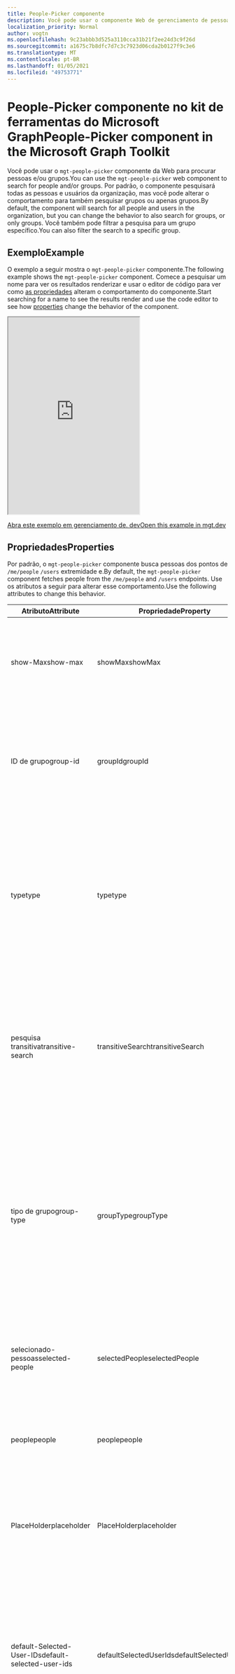 ```yaml
---
title: People-Picker componente
description: Você pode usar o componente Web de gerenciamento de pessoas-seletor para pesquisar um número especificado de pessoas e renderizar a lista de resultados por meio do Microsoft Graph.
localization_priority: Normal
author: vogtn
ms.openlocfilehash: 9c23abbb3d525a3110cca31b21f2ee24d3c9f26d
ms.sourcegitcommit: a1675c7b8dfc7d7c3c7923d06cda2b0127f9c3e6
ms.translationtype: MT
ms.contentlocale: pt-BR
ms.lasthandoff: 01/05/2021
ms.locfileid: "49753771"
---
```

# <a name="people-picker-component-in-the-microsoft-graph-toolkit"></a><span data-ttu-id="15915-103">People-Picker componente no kit de ferramentas do Microsoft Graph</span><span class="sxs-lookup"><span data-stu-id="15915-103">People-Picker component in the Microsoft Graph Toolkit</span></span>

<span data-ttu-id="15915-104">Você pode usar o `mgt-people-picker` componente da Web para procurar pessoas e/ou grupos.</span><span class="sxs-lookup"><span data-stu-id="15915-104">You can use the `mgt-people-picker` web component to search for people and/or groups.</span></span> <span data-ttu-id="15915-105">Por padrão, o componente pesquisará todas as pessoas e usuários da organização, mas você pode alterar o comportamento para também pesquisar grupos ou apenas grupos.</span><span class="sxs-lookup"><span data-stu-id="15915-105">By default, the component will search for all people and users in the organization, but you can change the behavior to also search for groups, or only groups.</span></span> <span data-ttu-id="15915-106">Você também pode filtrar a pesquisa para um grupo específico.</span><span class="sxs-lookup"><span data-stu-id="15915-106">You can also filter the search to a specific group.</span></span>

## <a name="example"></a><span data-ttu-id="15915-107">Exemplo</span><span class="sxs-lookup"><span data-stu-id="15915-107">Example</span></span>

<span data-ttu-id="15915-108">O exemplo a seguir mostra o `mgt-people-picker` componente.</span><span class="sxs-lookup"><span data-stu-id="15915-108">The following example shows the `mgt-people-picker` component.</span></span> <span data-ttu-id="15915-109">Comece a pesquisar um nome para ver os resultados renderizar e usar o editor de código para ver como [as propriedades](#properties) alteram o comportamento do componente.</span><span class="sxs-lookup"><span data-stu-id="15915-109">Start searching for a name to see the results render and use the code editor to see how [properties](#properties) change the behavior of the component.</span></span>

<iframe src="https://mgt.dev/iframe.html?id=components-mgt-people-picker--people-picker&source=docs" height="450"></iframe>

[<span data-ttu-id="15915-110">Abra este exemplo em gerenciamento de. dev</span><span class="sxs-lookup"><span data-stu-id="15915-110">Open this example in mgt.dev</span></span>](https://mgt.dev/?path=/story/components-mgt-people-picker--people-picker&source=docs)

## <a name="properties"></a><span data-ttu-id="15915-111">Propriedades</span><span class="sxs-lookup"><span data-stu-id="15915-111">Properties</span></span>

<span data-ttu-id="15915-112">Por padrão, o `mgt-people-picker` componente busca pessoas dos pontos de `/me/people` `/users` extremidade e.</span><span class="sxs-lookup"><span data-stu-id="15915-112">By default, the `mgt-people-picker` component fetches people from the `/me/people` and `/users` endpoints.</span></span> <span data-ttu-id="15915-113">Use os atributos a seguir para alterar esse comportamento.</span><span class="sxs-lookup"><span data-stu-id="15915-113">Use the following attributes to change this behavior.</span></span>

| <span data-ttu-id="15915-114">Atributo</span><span class="sxs-lookup"><span data-stu-id="15915-114">Attribute</span></span> | <span data-ttu-id="15915-115">Propriedade</span><span class="sxs-lookup"><span data-stu-id="15915-115">Property</span></span> | <span data-ttu-id="15915-116">Descrição</span><span class="sxs-lookup"><span data-stu-id="15915-116">Description</span></span>                                                                                                                                                                            |
| -------- | --------- | -------------------------------------------------------------------------------------------------------------------------------------------------------------------------------------- |
| <span data-ttu-id="15915-117">show-Max</span><span class="sxs-lookup"><span data-stu-id="15915-117">show-max</span></span> | <span data-ttu-id="15915-118">showMax</span><span class="sxs-lookup"><span data-stu-id="15915-118">showMax</span></span>   | <span data-ttu-id="15915-119">Um valor numérico para indicar o número máximo de pessoas a serem mostradas.</span><span class="sxs-lookup"><span data-stu-id="15915-119">A number value to indicate the maximum number of people to show.</span></span> <span data-ttu-id="15915-120">o valor padrão é 6.</span><span class="sxs-lookup"><span data-stu-id="15915-120">the default value is 6.</span></span>                                                                                             |
| <span data-ttu-id="15915-121">ID de grupo</span><span class="sxs-lookup"><span data-stu-id="15915-121">group-id</span></span>    | <span data-ttu-id="15915-122">groupId</span><span class="sxs-lookup"><span data-stu-id="15915-122">groupId</span></span>     | <span data-ttu-id="15915-123">Um valor String que pertence a um grupo definido pelo Microsoft Graph para mais filtragem dos resultados da pesquisa.</span><span class="sxs-lookup"><span data-stu-id="15915-123">A string value that belongs to a Microsoft Graph defined group for further filtering of the search results.</span></span>                                                                            |
| <span data-ttu-id="15915-124">type</span><span class="sxs-lookup"><span data-stu-id="15915-124">type</span></span>     | <span data-ttu-id="15915-125">type</span><span class="sxs-lookup"><span data-stu-id="15915-125">type</span></span>      | <span data-ttu-id="15915-126">O tipo de entidades a serem pesquisadas.</span><span class="sxs-lookup"><span data-stu-id="15915-126">The type of entities to search for.</span></span> <span data-ttu-id="15915-127">As opções disponíveis são: `person` , `group` , `any` .</span><span class="sxs-lookup"><span data-stu-id="15915-127">Available options are: `person`, `group`, `any`.</span></span> <span data-ttu-id="15915-128">O valor padrão é `person`.</span><span class="sxs-lookup"><span data-stu-id="15915-128">Default value is `person`.</span></span> <span data-ttu-id="15915-129">Este atributo não terá efeito se a `group-id` propriedade for definida.</span><span class="sxs-lookup"><span data-stu-id="15915-129">This attribute has no effect if `group-id` property is set.</span></span>         
| <span data-ttu-id="15915-130">pesquisa transitiva</span><span class="sxs-lookup"><span data-stu-id="15915-130">transitive-search</span></span>     | <span data-ttu-id="15915-131">transitiveSearch</span><span class="sxs-lookup"><span data-stu-id="15915-131">transitiveSearch</span></span>      | <span data-ttu-id="15915-132">Um valor booliano para executar uma pesquisa transitiva, retornando uma lista simples de todos os membros aninhados-por padrão, a pesquisa transitiva não é usada.</span><span class="sxs-lookup"><span data-stu-id="15915-132">A Boolean value to perform a transitive search returning a flat list of all nested members - by default transitive search is not used.</span></span>|
| <span data-ttu-id="15915-133">tipo de grupo</span><span class="sxs-lookup"><span data-stu-id="15915-133">group-type</span></span>     | <span data-ttu-id="15915-134">groupType</span><span class="sxs-lookup"><span data-stu-id="15915-134">groupType</span></span>      | <span data-ttu-id="15915-135">O tipo de grupo a ser pesquisado.</span><span class="sxs-lookup"><span data-stu-id="15915-135">The group type to search for.</span></span> <span data-ttu-id="15915-136">As opções disponíveis são: `unified` , `security` , `mailenabledsecurity` , `distribution` , `any` .</span><span class="sxs-lookup"><span data-stu-id="15915-136">Available options are: `unified`, `security`, `mailenabledsecurity`, `distribution`, `any`.</span></span> <span data-ttu-id="15915-137">O valor padrão é `any`.</span><span class="sxs-lookup"><span data-stu-id="15915-137">Default value is `any`.</span></span> <span data-ttu-id="15915-138">Este atributo não terá efeito se a `type` propriedade for definida como `person` .</span><span class="sxs-lookup"><span data-stu-id="15915-138">This attribute has no effect if the `type` property is set to `person`.</span></span>                                                                           |
|  <span data-ttu-id="15915-139">selecionado-pessoas</span><span class="sxs-lookup"><span data-stu-id="15915-139">selected-people</span></span>  | <span data-ttu-id="15915-140">selectedPeople</span><span class="sxs-lookup"><span data-stu-id="15915-140">selectedPeople</span></span>     | <span data-ttu-id="15915-141">Uma matriz de pessoas selecionadas.</span><span class="sxs-lookup"><span data-stu-id="15915-141">An array of selected people.</span></span> <span data-ttu-id="15915-142">Defina esse valor para selecionar pessoas de forma programática.</span><span class="sxs-lookup"><span data-stu-id="15915-142">Set this value to select people programmatically.</span></span>|
| <span data-ttu-id="15915-143">people</span><span class="sxs-lookup"><span data-stu-id="15915-143">people</span></span>   | <span data-ttu-id="15915-144">people</span><span class="sxs-lookup"><span data-stu-id="15915-144">people</span></span>    | <span data-ttu-id="15915-145">Uma matriz de pessoas encontrada e renderizada no resultado da pesquisa</span><span class="sxs-lookup"><span data-stu-id="15915-145">An array of people found and rendered in the search result</span></span> |
| <span data-ttu-id="15915-146">PlaceHolder</span><span class="sxs-lookup"><span data-stu-id="15915-146">placeholder</span></span>   | <span data-ttu-id="15915-147">PlaceHolder</span><span class="sxs-lookup"><span data-stu-id="15915-147">placeholder</span></span>    | <span data-ttu-id="15915-148">O texto padrão que aparece para explicar como usar o componente.</span><span class="sxs-lookup"><span data-stu-id="15915-148">The default text that appears to explain how to use the component.</span></span> <span data-ttu-id="15915-149">O valor padrão é `Start typing a name`.</span><span class="sxs-lookup"><span data-stu-id="15915-149">Default value is `Start typing a name`.</span></span>
| <span data-ttu-id="15915-150">default-Selected-User-IDs</span><span class="sxs-lookup"><span data-stu-id="15915-150">default-selected-user-ids</span></span> | <span data-ttu-id="15915-151">defaultSelectedUserIds</span><span class="sxs-lookup"><span data-stu-id="15915-151">defaultSelectedUserIds</span></span> | <span data-ttu-id="15915-152">Quando é fornecida uma cadeia de caracteres de IDs de usuário separadas por vírgulas do Microsoft Graph, o componente renderiza os respectivos usuários como selecionados na inicialização.</span><span class="sxs-lookup"><span data-stu-id="15915-152">When provided a string of comma-separated Microsoft Graph user IDs, the component renders the respective users as selected upon initialization.</span></span>
| <span data-ttu-id="15915-153">modo de seleção</span><span class="sxs-lookup"><span data-stu-id="15915-153">selection-mode</span></span> | <span data-ttu-id="15915-154">selectionMode</span><span class="sxs-lookup"><span data-stu-id="15915-154">selectionMode</span></span> | <span data-ttu-id="15915-155">Usado para indicar se é permitido selecionar vários itens (usuários ou grupos) ou apenas um único item.</span><span class="sxs-lookup"><span data-stu-id="15915-155">Used to indicate whether to allow selecting multiple items (users or groups) or just a single item.</span></span> <span data-ttu-id="15915-156">As opções disponíveis são: `single` , `multiple` .</span><span class="sxs-lookup"><span data-stu-id="15915-156">Available options are: `single`, `multiple`.</span></span> <span data-ttu-id="15915-157">O valor padrão é `multiple`.</span><span class="sxs-lookup"><span data-stu-id="15915-157">Default value is `multiple`.</span></span>

<span data-ttu-id="15915-158">Este é um `show-max` exemplo.</span><span class="sxs-lookup"><span data-stu-id="15915-158">The following is a `show-max` example.</span></span>

```html
<mgt-people-picker show-max="4"> </mgt-people-picker>
```

## <a name="selected-people"></a><span data-ttu-id="15915-159">Pessoas selecionadas</span><span class="sxs-lookup"><span data-stu-id="15915-159">Selected people</span></span>

<span data-ttu-id="15915-160">A seção de pessoas selecionada do componente renderiza cada pessoa escolhida pelo desenvolvedor ou pelo usuário.</span><span class="sxs-lookup"><span data-stu-id="15915-160">The selected people section of the component renders each person chosen by the developer or user.</span></span> 

![gerenciamento de pessoas-seletor](./images/selected-people.png)

<span data-ttu-id="15915-162">Você pode preencher dados de pessoas selecionados executando um dos seguintes procedimentos:</span><span class="sxs-lookup"><span data-stu-id="15915-162">You can populate selected people data by doing one of the following:</span></span>

- <span data-ttu-id="15915-163">Definir a `selectedPeople` propriedade diretamente, conforme mostrado no exemplo a seguir.</span><span class="sxs-lookup"><span data-stu-id="15915-163">Setting the `selectedPeople` property directly, as shown in the following example.</span></span>  

    ```javascript
    // personObject = User or Person from Microsoft Graph
    document.querySelector('mgt-people-picker').selectedPeople.push(personObject);
    ```

- <span data-ttu-id="15915-164">Usando o `selectUsersById()` método, que aceita uma matriz de IDs de [usuário](/graph/api/resources/users) do Microsoft Graph para localizar os detalhes do usuário associado para seleção.</span><span class="sxs-lookup"><span data-stu-id="15915-164">Using the `selectUsersById()` method, which accepts an array of Microsoft graph [user ids](/graph/api/resources/users) to find associated user details for selection.</span></span>

     ><span data-ttu-id="15915-165">**Observação:** Se nenhum usuário for localizado para um `id` , nenhum dado será renderizado para isso `id` .</span><span class="sxs-lookup"><span data-stu-id="15915-165">**Note:** If no user is found for an `id`, no data will be rendered for that `id`.</span></span>

    ```javascript
    // id = Mirosoft graph User "id"
    document.querySelector('mgt-people-picker').selectUsersById(["id","id"])
    ```

## <a name="events"></a><span data-ttu-id="15915-166">Eventos</span><span class="sxs-lookup"><span data-stu-id="15915-166">Events</span></span>

<span data-ttu-id="15915-167">Os eventos a seguir são acionados do componente.</span><span class="sxs-lookup"><span data-stu-id="15915-167">The following events are fired from the component.</span></span>

| <span data-ttu-id="15915-168">Evento</span><span class="sxs-lookup"><span data-stu-id="15915-168">Event</span></span> | <span data-ttu-id="15915-169">Descrição</span><span class="sxs-lookup"><span data-stu-id="15915-169">Description</span></span> |
| --- | --- |
| `selectionChanged` | <span data-ttu-id="15915-170">O usuário adicionou ou removeu uma pessoa da lista de pessoas selecionadas/escolhidas.</span><span class="sxs-lookup"><span data-stu-id="15915-170">The user added or removed a person from the list of selected/picked people.</span></span>|

## <a name="css-custom-properties"></a><span data-ttu-id="15915-171">Propriedades personalizadas de CSS</span><span class="sxs-lookup"><span data-stu-id="15915-171">CSS custom properties</span></span>

<span data-ttu-id="15915-172">O `mgt-people-picker` componente define as seguintes propriedades personalizadas de CSS.</span><span class="sxs-lookup"><span data-stu-id="15915-172">The `mgt-people-picker` component defines the following CSS custom properties.</span></span>

```css
mgt-people-picker {
    --input-border: 2px rgba(255, 255, 255, 0.5) solid; /* sets all input area border */

      /* OR individual input border sides */
    --input-border-bottom: 2px rgba(255, 255, 255, 0.5) solid;
    --input-border-right: 2px rgba(255, 255, 255, 0.5) solid;
    --input-border-left: 2px rgba(255, 255, 255, 0.5) solid;
    --input-border-top: 2px rgba(255, 255, 255, 0.5) solid;

    --input-background-color: #1f1f1f; /* input area background color */
    --input-border-color--hover: #008394; /* input area border hover color */
    --input-border-color--focus: #0f78d4; /* input area border focus color */

    --dropdown-background-color: #1f1f1f; /* selection area background color */
    --dropdown-item-hover-background: #333d47; /* person background color on hover */
    
    --selected-person-background-color: #f1f1f1; /* person item background color */
    
    --color: white; /* input area border focus color */
    --placeholder-color: #f1f1f1; /* placeholder text color */
    --placeholder-color--focus: rgba(255, 255, 255, 0.8); /* placeholder text focus color */
}
```

## <a name="templates"></a><span data-ttu-id="15915-173">Modelos</span><span class="sxs-lookup"><span data-stu-id="15915-173">Templates</span></span>

 <span data-ttu-id="15915-174">`mgt-people-picker` o dá suporte a vários [modelos](../customize-components/templates.md) que você pode usar para substituir determinadas partes do componente.</span><span class="sxs-lookup"><span data-stu-id="15915-174">`mgt-people-picker` supports several [templates](../customize-components/templates.md) that you can use to replace certain parts of the component.</span></span> <span data-ttu-id="15915-175">Para especificar um modelo, inclua um `<template>` elemento dentro de um componente e defina o `data-type` valor como um dos seguintes.</span><span class="sxs-lookup"><span data-stu-id="15915-175">To specify a template, include a `<template>` element inside a component and set the `data-type` value to one of the following.</span></span>

| <span data-ttu-id="15915-176">Tipo de dados</span><span class="sxs-lookup"><span data-stu-id="15915-176">Data type</span></span> | <span data-ttu-id="15915-177">Contexto de dados</span><span class="sxs-lookup"><span data-stu-id="15915-177">Data context</span></span> | <span data-ttu-id="15915-178">Descrição</span><span class="sxs-lookup"><span data-stu-id="15915-178">Description</span></span> |
| --- | --- | --- |
| <span data-ttu-id="15915-179">Padrão.</span><span class="sxs-lookup"><span data-stu-id="15915-179">default</span></span> | <span data-ttu-id="15915-180">nulo: não há dados</span><span class="sxs-lookup"><span data-stu-id="15915-180">null: no data</span></span> | <span data-ttu-id="15915-181">O modelo usado para substituir a renderização de todo o componente.</span><span class="sxs-lookup"><span data-stu-id="15915-181">The template used to override the rendering of the entire component.</span></span>
| <span data-ttu-id="15915-182">carregando</span><span class="sxs-lookup"><span data-stu-id="15915-182">loading</span></span> | <span data-ttu-id="15915-183">nulo: não há dados</span><span class="sxs-lookup"><span data-stu-id="15915-183">null: no data</span></span> | <span data-ttu-id="15915-184">O modelo usado para renderizar o estado do seletor enquanto a solicitação ao gráfico está sendo feita.</span><span class="sxs-lookup"><span data-stu-id="15915-184">The template used to render the state of picker while request to graph is being made.</span></span> |
| <span data-ttu-id="15915-185">erro</span><span class="sxs-lookup"><span data-stu-id="15915-185">error</span></span> | <span data-ttu-id="15915-186">nulo: não há dados</span><span class="sxs-lookup"><span data-stu-id="15915-186">null: no data</span></span> | <span data-ttu-id="15915-187">O modelo usado se a pesquisa de usuário não retornar nenhum usuário.</span><span class="sxs-lookup"><span data-stu-id="15915-187">The template used if user search returns no users.</span></span> |
| <span data-ttu-id="15915-188">sem dados</span><span class="sxs-lookup"><span data-stu-id="15915-188">no-data</span></span> | <span data-ttu-id="15915-189">nulo: não há dados</span><span class="sxs-lookup"><span data-stu-id="15915-189">null: no data</span></span> | <span data-ttu-id="15915-190">Um modelo alternativo usado se a pesquisa de usuário não retornar nenhum usuário.</span><span class="sxs-lookup"><span data-stu-id="15915-190">An alternative template used if user search returns no users.</span></span> |
| <span data-ttu-id="15915-191">selecionado-pessoa</span><span class="sxs-lookup"><span data-stu-id="15915-191">selected-person</span></span> | <span data-ttu-id="15915-192">Person: o objeto de detalhes da pessoa</span><span class="sxs-lookup"><span data-stu-id="15915-192">person: The person details object</span></span> | <span data-ttu-id="15915-193">O modelo para renderizar as pessoas selecionadas.</span><span class="sxs-lookup"><span data-stu-id="15915-193">The template to render selected people.</span></span> |
| <span data-ttu-id="15915-194">vendedor</span><span class="sxs-lookup"><span data-stu-id="15915-194">person</span></span> | <span data-ttu-id="15915-195">Person: o objeto de detalhes da pessoa</span><span class="sxs-lookup"><span data-stu-id="15915-195">person: The person details object</span></span> | <span data-ttu-id="15915-196">O modelo para renderizar pessoas na lista suspensa.</span><span class="sxs-lookup"><span data-stu-id="15915-196">The template to render people in the dropdown.</span></span> |

<span data-ttu-id="15915-197">Os exemplos a seguir mostram como usar o `error` modelo.</span><span class="sxs-lookup"><span data-stu-id="15915-197">The following examples shows how to use the `error` template.</span></span>

```html
<mgt-people-picker>
  <template data-type="error">
    <p>Sorry, no people were found</p>
  </template>
</mgt-people-picker>
```

## <a name="microsoft-graph-permissions"></a><span data-ttu-id="15915-198">Permissões do Microsoft Graph</span><span class="sxs-lookup"><span data-stu-id="15915-198">Microsoft Graph permissions</span></span>

<span data-ttu-id="15915-199">Este componente usa as seguintes APIs e permissões do Microsoft Graph.</span><span class="sxs-lookup"><span data-stu-id="15915-199">This component uses the following Microsoft Graph APIs and permissions.</span></span>

| <span data-ttu-id="15915-200">API</span><span class="sxs-lookup"><span data-stu-id="15915-200">API</span></span>                                                                                                              | <span data-ttu-id="15915-201">Permissão</span><span class="sxs-lookup"><span data-stu-id="15915-201">Permission</span></span>  |
| ---------------------------------------------------------------------------------------------------------------- | ----------- |
| [<span data-ttu-id="15915-202">/me/people</span><span class="sxs-lookup"><span data-stu-id="15915-202">/me/people</span></span>](/graph/api/user-list-people)                    | <span data-ttu-id="15915-203">People.Read</span><span class="sxs-lookup"><span data-stu-id="15915-203">People.Read</span></span>        |
| [<span data-ttu-id="15915-204">/Users</span><span class="sxs-lookup"><span data-stu-id="15915-204">/users</span></span>](/graph/api/user-list)  | <span data-ttu-id="15915-205">User.ReadBasic.All</span><span class="sxs-lookup"><span data-stu-id="15915-205">User.ReadBasic.All</span></span> |
| [<span data-ttu-id="15915-206">/groups</span><span class="sxs-lookup"><span data-stu-id="15915-206">/groups</span></span>](/group-list)  | <span data-ttu-id="15915-207">Group.Read.All</span><span class="sxs-lookup"><span data-stu-id="15915-207">Group.Read.All</span></span> |
| [<span data-ttu-id="15915-208">/groups/ \$ {GroupId}/Members</span><span class="sxs-lookup"><span data-stu-id="15915-208">/groups/\${groupId}/members</span></span>](/graph/api/group-list-members) | <span data-ttu-id="15915-209">User.ReadBasic.All</span><span class="sxs-lookup"><span data-stu-id="15915-209">User.ReadBasic.All</span></span>        |
| [<span data-ttu-id="15915-210">/Users/$ {userprincípioname} </span><span class="sxs-lookup"><span data-stu-id="15915-210">/users/${userPrincipleName} </span></span>](/graph/api/user-get)  | <span data-ttu-id="15915-211">User.Read</span><span class="sxs-lookup"><span data-stu-id="15915-211">User.Read</span></span> |

## <a name="authentication"></a><span data-ttu-id="15915-212">Autenticação</span><span class="sxs-lookup"><span data-stu-id="15915-212">Authentication</span></span>

<span data-ttu-id="15915-213">O controle usa o provedor de autenticação global descrito na [documentação de autenticação](../providers/providers.md).</span><span class="sxs-lookup"><span data-stu-id="15915-213">The control uses the global authentication provider described in the [authentication documentation](../providers/providers.md).</span></span>

## <a name="extend-for-more-control"></a><span data-ttu-id="15915-214">Estender para mais controle</span><span class="sxs-lookup"><span data-stu-id="15915-214">Extend for more control</span></span>

<span data-ttu-id="15915-215">Para cenários mais complexos ou uma UX verdadeiramente personalizada, esse componente expõe vários `protected render*` métodos para substituir em extensões de componente.</span><span class="sxs-lookup"><span data-stu-id="15915-215">For more complex scenarios or a truly custom UX, this component exposes several `protected render*` methods for override in component extensions.</span></span>

| <span data-ttu-id="15915-216">Método</span><span class="sxs-lookup"><span data-stu-id="15915-216">Method</span></span> | <span data-ttu-id="15915-217">Descrição</span><span class="sxs-lookup"><span data-stu-id="15915-217">Description</span></span> |
| - | - |
| <span data-ttu-id="15915-218">renderInput</span><span class="sxs-lookup"><span data-stu-id="15915-218">renderInput</span></span> | <span data-ttu-id="15915-219">Renderiza a caixa de texto de entrada.</span><span class="sxs-lookup"><span data-stu-id="15915-219">Renders the input text box.</span></span> |
| <span data-ttu-id="15915-220">renderSelectedPeople</span><span class="sxs-lookup"><span data-stu-id="15915-220">renderSelectedPeople</span></span> | <span data-ttu-id="15915-221">Renderiza os tokens de pessoas selecionados.</span><span class="sxs-lookup"><span data-stu-id="15915-221">Renders the selected people tokens.</span></span> |
| <span data-ttu-id="15915-222">renderSelectedPerson</span><span class="sxs-lookup"><span data-stu-id="15915-222">renderSelectedPerson</span></span> | <span data-ttu-id="15915-223">Renderiza um token de pessoa individual.</span><span class="sxs-lookup"><span data-stu-id="15915-223">Renders an individual person token.</span></span> |
| <span data-ttu-id="15915-224">renderFlyout</span><span class="sxs-lookup"><span data-stu-id="15915-224">renderFlyout</span></span> | <span data-ttu-id="15915-225">Renderiza o cromo domenu.</span><span class="sxs-lookup"><span data-stu-id="15915-225">Renders the flyout chrome.</span></span> |
| <span data-ttu-id="15915-226">renderFlyoutContent</span><span class="sxs-lookup"><span data-stu-id="15915-226">renderFlyoutContent</span></span> | <span data-ttu-id="15915-227">Processa o estado apropriado no submenu de resultados.</span><span class="sxs-lookup"><span data-stu-id="15915-227">Renders the appropriate state in the results flyout.</span></span> |
| <span data-ttu-id="15915-228">renderLoading</span><span class="sxs-lookup"><span data-stu-id="15915-228">renderLoading</span></span> | <span data-ttu-id="15915-229">Renderiza o estado de carregamento.</span><span class="sxs-lookup"><span data-stu-id="15915-229">Renders the loading state.</span></span> |
| <span data-ttu-id="15915-230">renderNoData</span><span class="sxs-lookup"><span data-stu-id="15915-230">renderNoData</span></span> | <span data-ttu-id="15915-231">Renderiza o estado quando nenhum resultado é encontrado para a consulta de pesquisa.</span><span class="sxs-lookup"><span data-stu-id="15915-231">Renders the state when no results are found for the search query.</span></span> |
| <span data-ttu-id="15915-232">renderSearchResults</span><span class="sxs-lookup"><span data-stu-id="15915-232">renderSearchResults</span></span> | <span data-ttu-id="15915-233">Renderiza a lista de resultados de pesquisa.</span><span class="sxs-lookup"><span data-stu-id="15915-233">Renders the list of search results.</span></span> |
| <span data-ttu-id="15915-234">renderPersonResult</span><span class="sxs-lookup"><span data-stu-id="15915-234">renderPersonResult</span></span> | <span data-ttu-id="15915-235">Renderiza um resultado de pesquisa de pessoa individual.</span><span class="sxs-lookup"><span data-stu-id="15915-235">Renders an individual person search result.</span></span> |
